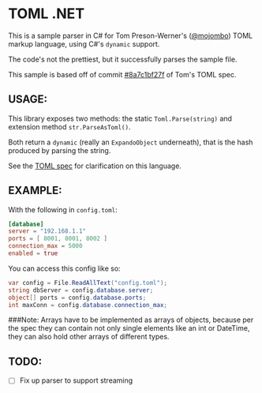 TOML .NET
=========

This is a sample parser in C# for Tom Preson-Werner's ([@mojombo][1]) TOML markup language, using C#'s `dynamic` support.

The code's not the prettiest, but it successfully parses the sample file.

This sample is based off of commit [#8a7c1bf27f][2] of Tom's TOML spec.

USAGE:
------

This library exposes two methods: the static `Toml.Parse(string)` and extension method `str.ParseAsToml()`.

Both return a `dynamic` (really an `ExpandoObject` underneath),
that is the hash produced by parsing the string.

See the [TOML spec][3] for clarification on this language.

EXAMPLE:
--------

With the following in `config.toml`:

``` toml
[database]
server = "192.168.1.1"
ports = [ 8001, 8001, 8002 ]
connection_max = 5000
enabled = true
```

You can access this config like so:


``` c#
var config = File.ReadAllText("config.toml");
string dbServer = config.database.server;
object[] ports = config.database.ports;
int maxConn = config.database.connection_max;
```

###Note:
Arrays have to be implemented as arrays of objects, because per the
spec they can contain not only single elements like an int or
DateTime, they can also hold other arrays of different types.


TODO:
-----
- [ ] Fix up parser to support streaming



[1]: http://github.com/mojombo
[2]: https://github.com/mojombo/toml/commit/8a7c1bf27fa13b6c381b3bc806df7f5c0add95da
[3]: https://github.com/mojombo/toml
